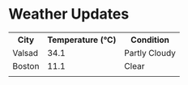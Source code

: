 # Weather Updates

<!-- WEATHER-UPDATE-START -->
<table><tr><th>City</th><th>Temperature (°C)</th><th>Condition</th></tr><tr><td>Valsad</td><td>34.1</td><td>Partly Cloudy</td></tr><tr><td>Boston</td><td>11.1</td><td>Clear</td></tr><tr><td></td><td></td><td></td></tr></table>
<!-- WEATHER-UPDATE-END -->
